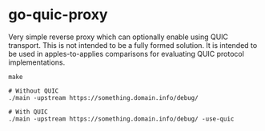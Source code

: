 go-quic-proxy
=============


Very simple reverse proxy which can optionally enable using QUIC
transport. This is not intended to be a fully formed solution. It is
intended to be used in apples-to-applies comparisons for evaluating
QUIC protocol implementations.

```shell
make

# Without QUIC
./main -upstream https://something.domain.info/debug/

# With QUIC
./main -upstream https://something.domain.info/debug/ -use-quic
```
